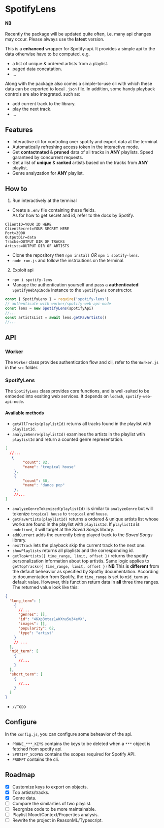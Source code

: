 # SpotifyLens

#### NB
Recently the package will be updated quite often, i.e. many api changes may occur. Please always use the **latest** version.


This is a **enhanced** wrapper for Spotify-api. It provides a simple api to the data otherwise have to be computed.
e.g.

- a list of unique & ordered artists from a playlist.
- paged data concatation.
- ...

Along with the package also comes a simple-to-use cli with which these data can be exported to local `.json` file. In addition, some handy playback controls are also integrated.
such as:

- add current track to the library.
- play the next track.
- ...

## Features

- Interactive cli for controling over spotify and export data at the terminal.
- Automatically refreshing access token in the interactive mode.
- Get **contactnated** & **pruned** data of all tracks in **ANY** playlists. Speed garanteed by concurrent requests.
- Get a list of **unique** & **ranked** artists based on the tracks from **ANY** playlist.
- Genre analyzation for **ANY** playlist.

## How to

1. Run interactively at the terminal

  - Create a `.env` file containing these fields.  
    As for how to get secret and id, refer to the docs by Spotify.
  ```
  ClientID=YOUR ID HERE
  ClientSecret=YOUR SECRET HERE
  Port=3000
  OutputDir=data
  Tracks=OUTPUT DIR OF TRACKS
  Artists=OUTPUT DIR OF ARTISTS
  ```  
  - Clone the repository then `npm install`  *OR* `npm i spotify-lens`.
  - `node run.js` and follow the instrcutions on the terminal. 

2. Exploit api
   
  - `npm i spotify-lens` 
  - Manage the authentication yourself and pass a **authenticated** `SpotifyWebApiNode` instance to the `SpotifyLens` constructor.

  ```javascript
  const { SpotifyLens } = require('spotify-lens')
  // authenticate with worker/spotify-web-api-node
  const lens = new SpotifyLens(spotifyApi)
  //...
  const artistsList = await lens.getFavArtists()
  //...

  ```

## API

### Worker

The `Worker` class provides authentication flow and cli, refer to the `Worker.js` in the `src` folder.

### SpotifyLens

The `SpotifyLens` class provides core functions, and is well-suited to be embeded into exsiting web services. It depends on `lodash`, `spotify-web-api-node`. 

#### Available methods

- `getAllTracks(playlistId)` returns all tracks found in the playlist with `playlistId`.
- `analyzeGenre(playlistId)` examines the artists in the playlist wtih `playlistId` and return a counted genre representation.
```json
[
  //...
   {
        "count": 82,
        "name": "tropical house"
    },
    {
        "count": 60,
        "name": "dance pop"
    },
    //...
]
```
- `analyzeGenreTokenized(playlistId)` is similar to `analyzeGenre` but will tokenize `tropical house` to `tropical` and `house`.
- `getFavArtists(playlistId)` returns a ordered & unique artists list whose works are found in the playlist with `playlistId`.
  If `playlistId` is `undefined`, it will target at the _Saved Songs_ library.
- `addCurrent` adds the currently being played track to the _Saved Songs_ library.
- `nextTrack` lets the playback skip the current track to the next one.
- `showPlaylists` returns all playlists and the corresponding id.
- `getTopArtists({ time_range, limit, offset })` returns the spotify personalization information about top artistis. Same logic applies to `getTopTracks({ time_range, limit, offset })`
  **NB**
  This is **different** from the default beheavior as specified by Spotfiy documentation. According to documentation from Spotify, the `time_range` is set to `mid_term` as default value. However, this function return data in **all** three time ranges. The returned value look like this:

```json
{
  "long_term": [
    {
      //...
      "genres": [],
      "id": "4KXp3xtaz1wWXnu5u34eVX",
      "images": [],
      "popularity": 62,
      "type": "artist"
    }
    // ...
  ],
  "mid_term": [
    {
      //...
    }
  ],
  "short_term": [
    {
      //...
    }
  ]
}
```

- `//TODO`

## Configure

In the `config.js`, you can configure some beheavior of the api.

- `PRUNE_***_KEYS` contains the keys to be deleted when a `***` object is fetched from spotify api.
- `SPOTIFY_SCOPES` contains the scopes required for Spotify API.
- `PROMPT` contains the cli.

## Roadmap

- [x] Customize keys to export on objects.
- [x] Top artists/tracks.
- [x] Genre data.
- [ ] Compare the similarties of two playlist.
- [ ] Reorgnize code to be more maintainable.
- [ ] Playlist Mood/Context/Properties analysis.
- [ ] Rewrite the project in ReasonML/Typescript.
